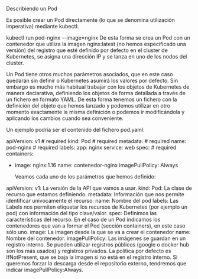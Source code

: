 Describiendo un Pod

Es posible crear un Pod directamente (lo que se denomina utilización imperativa) mediante kubectl:

kubectl run pod-nginx --image=nginx
De esta forma se crea un Pod con un contenedor que utiliza la imagen nginx:latest (no hemos especificado una versión) del registro que esté definido por defecto en el cluster de Kubernetes, se asigna una dirección IP y se lanza en uno de los nodos del cluster.

Un Pod tiene otros muchos parámetros asociados, que en este caso quedarán sin definir o Kubernetes asumirá los valores por defecto. Sin embargo es mucho más habitual trabajar con los objetos de Kubernetes de manera declarativa, definiendo los objetos de forma detallada a través de un fichero en formato YAML. De esta forma tenemos un fichero con la definición del objeto que hemos lanzado y podemos utilizar en otro momento exactamente la misma definición o podemos ir modificándola y aplicando los cambios cuando sea conveniente.

Un ejemplo podría ser el contenido del fichero pod.yaml:

apiVersion: v1 # required
kind: Pod # required
metadata: # required
name: pod-nginx # required
labels:
app: nginx
service: web
spec: # required
containers:

- image: nginx:1.16
  name: contenedor-nginx
  imagePullPolicy: Always

  Veamos cada uno de los parámetros que hemos definido:

apiVersion: v1: La versión de la API que vamos a usar.
kind: Pod: La clase de recurso que estamos definiendo.
metadata: Información que nos permite identificar unívocamente el recurso:
name: Nombre del pod
labels: Las Labels nos permiten etiquetar los recursos de Kubernetes (por ejemplo un pod) con información del tipo clave/valor.
spec: Definimos las características del recurso. En el caso de un Pod indicamos los contenedores que van a formar el Pod (sección containers), en este caso sólo uno.
image: La imagen desde la que se va a crear el contenedor
name: Nombre del contenedor.
imagePullPolicy: Las imágenes se guardan en un registro interno. Se pueden utilizar registros públicos (google o docker hub son los más usados) y registros privados. La política por defecto es IfNotPresent, que se baja la imagen si no está en el registro interno. Si queremos forzar la descarga desde el repositorio externo, tendremos que indicar imagePullPolicy:Always.
